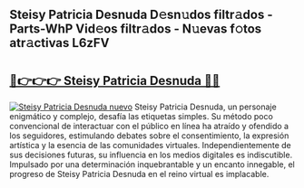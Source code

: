 ## Steisy Patricia Desnuda D𝚎sn𝚞dos filtr𝚊dos - Parts-WhP Vid𝚎os filtr𝚊dos - N𝚞evas f𝚘tos atr𝚊ctivas L6zFV

# <h2><a href="http://mb4qs5.tromn.icu/?c=Steisy+Patricia+Desnuda">🔗👉👉👉 Steisy Patricia Desnuda 🔗🔗</a></h2>

[![Steisy Patricia Desnuda nuevo](https://i.imgur.com/pEAQMta.gif)](http://mb4qs5.tromn.icu/?c=Steisy+Patricia+Desnuda)
Steisy Patricia Desnuda, un personaje enigmático y complejo, desafía las etiquetas simples. Su método poco convencional de interactuar con el público en línea ha atraído y ofendido a los seguidores, estimulando debates sobre el consentimiento, la expresión artística y la esencia de las comunidades virtuales. Independientemente de sus decisiones futuras, su influencia en los medios digitales es indiscutible. Impulsado por una determinación inquebrantable y un encanto innegable, el progreso de Steisy Patricia Desnuda en el reino virtual es implacable.
